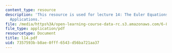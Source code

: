 ```yaml
---
content_type: resource
description: 'This resource is used for lecture 14: The Euler Equations and their
  Applications.'
file: /media/https%3A/open-learning-course-data-rc.s3.amazonaws.com/6-801-machine-vision-fall-2004/7357593bb8ae0fff6543d56ba721aa37_l14.pdf
file_type: application/pdf
resourcetype: Document
title: l14.pdf
uid: 7357593b-b8ae-0fff-6543-d56ba721aa37
---
```

